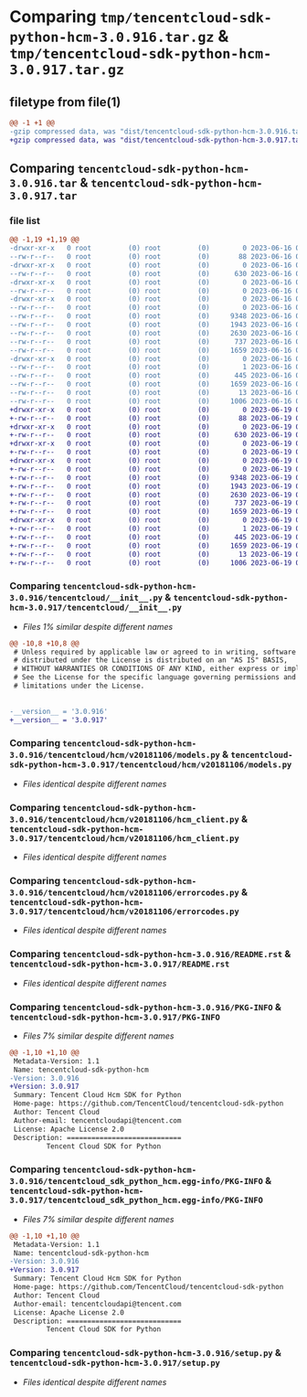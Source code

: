 # Comparing `tmp/tencentcloud-sdk-python-hcm-3.0.916.tar.gz` & `tmp/tencentcloud-sdk-python-hcm-3.0.917.tar.gz`

## filetype from file(1)

```diff
@@ -1 +1 @@
-gzip compressed data, was "dist/tencentcloud-sdk-python-hcm-3.0.916.tar", last modified: Fri Jun 16 00:35:02 2023, max compression
+gzip compressed data, was "dist/tencentcloud-sdk-python-hcm-3.0.917.tar", last modified: Mon Jun 19 00:26:46 2023, max compression
```

## Comparing `tencentcloud-sdk-python-hcm-3.0.916.tar` & `tencentcloud-sdk-python-hcm-3.0.917.tar`

### file list

```diff
@@ -1,19 +1,19 @@
-drwxr-xr-x   0 root         (0) root         (0)        0 2023-06-16 00:35:02.000000 tencentcloud-sdk-python-hcm-3.0.916/
--rw-r--r--   0 root         (0) root         (0)       88 2023-06-16 00:35:02.000000 tencentcloud-sdk-python-hcm-3.0.916/setup.cfg
-drwxr-xr-x   0 root         (0) root         (0)        0 2023-06-16 00:35:02.000000 tencentcloud-sdk-python-hcm-3.0.916/tencentcloud/
--rw-r--r--   0 root         (0) root         (0)      630 2023-06-16 00:35:02.000000 tencentcloud-sdk-python-hcm-3.0.916/tencentcloud/__init__.py
-drwxr-xr-x   0 root         (0) root         (0)        0 2023-06-16 00:35:02.000000 tencentcloud-sdk-python-hcm-3.0.916/tencentcloud/hcm/
--rw-r--r--   0 root         (0) root         (0)        0 2023-06-16 00:35:02.000000 tencentcloud-sdk-python-hcm-3.0.916/tencentcloud/hcm/__init__.py
-drwxr-xr-x   0 root         (0) root         (0)        0 2023-06-16 00:35:02.000000 tencentcloud-sdk-python-hcm-3.0.916/tencentcloud/hcm/v20181106/
--rw-r--r--   0 root         (0) root         (0)        0 2023-06-16 00:35:02.000000 tencentcloud-sdk-python-hcm-3.0.916/tencentcloud/hcm/v20181106/__init__.py
--rw-r--r--   0 root         (0) root         (0)     9348 2023-06-16 00:35:02.000000 tencentcloud-sdk-python-hcm-3.0.916/tencentcloud/hcm/v20181106/models.py
--rw-r--r--   0 root         (0) root         (0)     1943 2023-06-16 00:35:02.000000 tencentcloud-sdk-python-hcm-3.0.916/tencentcloud/hcm/v20181106/hcm_client.py
--rw-r--r--   0 root         (0) root         (0)     2630 2023-06-16 00:35:02.000000 tencentcloud-sdk-python-hcm-3.0.916/tencentcloud/hcm/v20181106/errorcodes.py
--rw-r--r--   0 root         (0) root         (0)      737 2023-06-16 00:35:02.000000 tencentcloud-sdk-python-hcm-3.0.916/README.rst
--rw-r--r--   0 root         (0) root         (0)     1659 2023-06-16 00:35:02.000000 tencentcloud-sdk-python-hcm-3.0.916/PKG-INFO
-drwxr-xr-x   0 root         (0) root         (0)        0 2023-06-16 00:35:02.000000 tencentcloud-sdk-python-hcm-3.0.916/tencentcloud_sdk_python_hcm.egg-info/
--rw-r--r--   0 root         (0) root         (0)        1 2023-06-16 00:35:02.000000 tencentcloud-sdk-python-hcm-3.0.916/tencentcloud_sdk_python_hcm.egg-info/dependency_links.txt
--rw-r--r--   0 root         (0) root         (0)      445 2023-06-16 00:35:02.000000 tencentcloud-sdk-python-hcm-3.0.916/tencentcloud_sdk_python_hcm.egg-info/SOURCES.txt
--rw-r--r--   0 root         (0) root         (0)     1659 2023-06-16 00:35:02.000000 tencentcloud-sdk-python-hcm-3.0.916/tencentcloud_sdk_python_hcm.egg-info/PKG-INFO
--rw-r--r--   0 root         (0) root         (0)       13 2023-06-16 00:35:02.000000 tencentcloud-sdk-python-hcm-3.0.916/tencentcloud_sdk_python_hcm.egg-info/top_level.txt
--rw-r--r--   0 root         (0) root         (0)     1006 2023-06-16 00:35:02.000000 tencentcloud-sdk-python-hcm-3.0.916/setup.py
+drwxr-xr-x   0 root         (0) root         (0)        0 2023-06-19 00:26:46.000000 tencentcloud-sdk-python-hcm-3.0.917/
+-rw-r--r--   0 root         (0) root         (0)       88 2023-06-19 00:26:46.000000 tencentcloud-sdk-python-hcm-3.0.917/setup.cfg
+drwxr-xr-x   0 root         (0) root         (0)        0 2023-06-19 00:26:46.000000 tencentcloud-sdk-python-hcm-3.0.917/tencentcloud/
+-rw-r--r--   0 root         (0) root         (0)      630 2023-06-19 00:26:46.000000 tencentcloud-sdk-python-hcm-3.0.917/tencentcloud/__init__.py
+drwxr-xr-x   0 root         (0) root         (0)        0 2023-06-19 00:26:46.000000 tencentcloud-sdk-python-hcm-3.0.917/tencentcloud/hcm/
+-rw-r--r--   0 root         (0) root         (0)        0 2023-06-19 00:26:46.000000 tencentcloud-sdk-python-hcm-3.0.917/tencentcloud/hcm/__init__.py
+drwxr-xr-x   0 root         (0) root         (0)        0 2023-06-19 00:26:46.000000 tencentcloud-sdk-python-hcm-3.0.917/tencentcloud/hcm/v20181106/
+-rw-r--r--   0 root         (0) root         (0)        0 2023-06-19 00:26:46.000000 tencentcloud-sdk-python-hcm-3.0.917/tencentcloud/hcm/v20181106/__init__.py
+-rw-r--r--   0 root         (0) root         (0)     9348 2023-06-19 00:26:46.000000 tencentcloud-sdk-python-hcm-3.0.917/tencentcloud/hcm/v20181106/models.py
+-rw-r--r--   0 root         (0) root         (0)     1943 2023-06-19 00:26:46.000000 tencentcloud-sdk-python-hcm-3.0.917/tencentcloud/hcm/v20181106/hcm_client.py
+-rw-r--r--   0 root         (0) root         (0)     2630 2023-06-19 00:26:46.000000 tencentcloud-sdk-python-hcm-3.0.917/tencentcloud/hcm/v20181106/errorcodes.py
+-rw-r--r--   0 root         (0) root         (0)      737 2023-06-19 00:26:46.000000 tencentcloud-sdk-python-hcm-3.0.917/README.rst
+-rw-r--r--   0 root         (0) root         (0)     1659 2023-06-19 00:26:46.000000 tencentcloud-sdk-python-hcm-3.0.917/PKG-INFO
+drwxr-xr-x   0 root         (0) root         (0)        0 2023-06-19 00:26:46.000000 tencentcloud-sdk-python-hcm-3.0.917/tencentcloud_sdk_python_hcm.egg-info/
+-rw-r--r--   0 root         (0) root         (0)        1 2023-06-19 00:26:46.000000 tencentcloud-sdk-python-hcm-3.0.917/tencentcloud_sdk_python_hcm.egg-info/dependency_links.txt
+-rw-r--r--   0 root         (0) root         (0)      445 2023-06-19 00:26:46.000000 tencentcloud-sdk-python-hcm-3.0.917/tencentcloud_sdk_python_hcm.egg-info/SOURCES.txt
+-rw-r--r--   0 root         (0) root         (0)     1659 2023-06-19 00:26:46.000000 tencentcloud-sdk-python-hcm-3.0.917/tencentcloud_sdk_python_hcm.egg-info/PKG-INFO
+-rw-r--r--   0 root         (0) root         (0)       13 2023-06-19 00:26:46.000000 tencentcloud-sdk-python-hcm-3.0.917/tencentcloud_sdk_python_hcm.egg-info/top_level.txt
+-rw-r--r--   0 root         (0) root         (0)     1006 2023-06-19 00:26:46.000000 tencentcloud-sdk-python-hcm-3.0.917/setup.py
```

### Comparing `tencentcloud-sdk-python-hcm-3.0.916/tencentcloud/__init__.py` & `tencentcloud-sdk-python-hcm-3.0.917/tencentcloud/__init__.py`

 * *Files 1% similar despite different names*

```diff
@@ -10,8 +10,8 @@
 # Unless required by applicable law or agreed to in writing, software
 # distributed under the License is distributed on an "AS IS" BASIS,
 # WITHOUT WARRANTIES OR CONDITIONS OF ANY KIND, either express or implied.
 # See the License for the specific language governing permissions and
 # limitations under the License.
 
 
-__version__ = '3.0.916'
+__version__ = '3.0.917'
```

### Comparing `tencentcloud-sdk-python-hcm-3.0.916/tencentcloud/hcm/v20181106/models.py` & `tencentcloud-sdk-python-hcm-3.0.917/tencentcloud/hcm/v20181106/models.py`

 * *Files identical despite different names*

### Comparing `tencentcloud-sdk-python-hcm-3.0.916/tencentcloud/hcm/v20181106/hcm_client.py` & `tencentcloud-sdk-python-hcm-3.0.917/tencentcloud/hcm/v20181106/hcm_client.py`

 * *Files identical despite different names*

### Comparing `tencentcloud-sdk-python-hcm-3.0.916/tencentcloud/hcm/v20181106/errorcodes.py` & `tencentcloud-sdk-python-hcm-3.0.917/tencentcloud/hcm/v20181106/errorcodes.py`

 * *Files identical despite different names*

### Comparing `tencentcloud-sdk-python-hcm-3.0.916/README.rst` & `tencentcloud-sdk-python-hcm-3.0.917/README.rst`

 * *Files identical despite different names*

### Comparing `tencentcloud-sdk-python-hcm-3.0.916/PKG-INFO` & `tencentcloud-sdk-python-hcm-3.0.917/PKG-INFO`

 * *Files 7% similar despite different names*

```diff
@@ -1,10 +1,10 @@
 Metadata-Version: 1.1
 Name: tencentcloud-sdk-python-hcm
-Version: 3.0.916
+Version: 3.0.917
 Summary: Tencent Cloud Hcm SDK for Python
 Home-page: https://github.com/TencentCloud/tencentcloud-sdk-python
 Author: Tencent Cloud
 Author-email: tencentcloudapi@tencent.com
 License: Apache License 2.0
 Description: ============================
         Tencent Cloud SDK for Python
```

### Comparing `tencentcloud-sdk-python-hcm-3.0.916/tencentcloud_sdk_python_hcm.egg-info/PKG-INFO` & `tencentcloud-sdk-python-hcm-3.0.917/tencentcloud_sdk_python_hcm.egg-info/PKG-INFO`

 * *Files 7% similar despite different names*

```diff
@@ -1,10 +1,10 @@
 Metadata-Version: 1.1
 Name: tencentcloud-sdk-python-hcm
-Version: 3.0.916
+Version: 3.0.917
 Summary: Tencent Cloud Hcm SDK for Python
 Home-page: https://github.com/TencentCloud/tencentcloud-sdk-python
 Author: Tencent Cloud
 Author-email: tencentcloudapi@tencent.com
 License: Apache License 2.0
 Description: ============================
         Tencent Cloud SDK for Python
```

### Comparing `tencentcloud-sdk-python-hcm-3.0.916/setup.py` & `tencentcloud-sdk-python-hcm-3.0.917/setup.py`

 * *Files identical despite different names*

